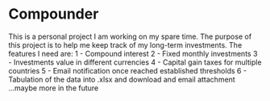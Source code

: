 # Compounder

This is a personal project I am working on my spare time.
The purpose of this project is to help me keep track of my long-term investments.
The features I need are: 
1 - Compound interest
2 - Fixed monthly investments 
3 - Investments value in different currencies
4 - Capital gain taxes for multiple countries
5 - Email notification once reached established thresholds
6 - Tabulation of the data into .xlsx and download and email attachment
...maybe more in the future

